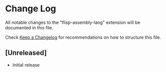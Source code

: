 # Change Log

All notable changes to the "flisp-assembly-lang" extension will be documented in this file.

Check [Keep a Changelog](http://keepachangelog.com/) for recommendations on how to structure this file.

## [Unreleased]

- Initial release